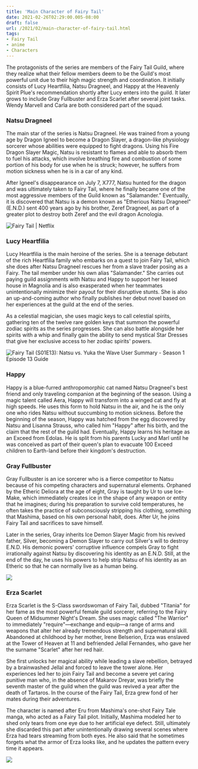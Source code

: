 ```yaml
---
title: 'Main Character of Fairy Tail'
date: 2021-02-26T02:29:00.005-08:00
draft: false
url: /2021/02/main-character-of-fairy-tail.html
tags: 
- Fairy Tail
- anime
- Characters
---
```


The protagonists of the series are members of the Fairy Tail Guild, where they realize what their fellow members deem to be the Guild's most powerful unit due to their high magic strength and coordination. It initially consists of Lucy Heartfilia, Natsu Dragneel, and Happy at the Heavenly Spirit Plue's recommendation shortly after Lucy enters into the guild. It later grows to include Gray Fullbuster and Erza Scarlet after several joint tasks. Wendy Marvell and Carla are both considered part of the squad.

### Natsu Dragneel

The main star of the series is Natsu Dragneel. He was trained from a young age by Dragon Igneel to become a Dragon Slayer, a dragon-like physiology sorcerer whose abilities were equipped to fight dragons. Using his Fire Dragon Slayer Magic, Natsu is resistant to flames and able to absorb them to fuel his attacks, which involve breathing fire and combustion of some portion of his body for use when he is struck; however, he suffers from motion sickness when he is in a car of any kind.  

After Igneel's disappearance on July 7, X777, Natsu hunted for the dragon and was ultimately taken to Fairy Tail, where he finally became one of the most aggressive members of the Guild known as "Salamander." Eventually, it is discovered that Natsu is a demon known as "Etherious Natsu Dragneel" (E.N.D.) sent 400 years ago by his brother, Zeref Dragneel, as part of a greater plot to destroy both Zeref and the evil dragon Acnologia.  

![Fairy Tail | Netflix](https://occ-0-2794-2219.1.nflxso.net/dnm/api/v6/9pS1daC2n6UGc3dUogvWIPMR_OU/AAAABZ5NZDLRfFaDXEEpYJsQhp1SOAoMB6vc4GSW4SjbVEf1Xd-qhD6O2bxqT5u1fySzcUXz3VSlVxHcvIgdIFNaVWNKGz1h6EqwNtnmZ7UpRfJG_C6Q.jpg?r=ea4)

### Lucy Heartfilia

Lucy Heartfilia is the main heroine of the series. She is a teenage debutant of the rich Heartfilia family who embarks on a quest to join Fairy Tail, which she does after Natsu Dragneel rescues her from a slave trader posing as a Fairy. The tail member under his own alias "Salamander." She carries out paying guild assignments with Natsu and Happy to support her leased house in Magnolia and is also exasperated when her teammates unintentionally minimize their payout for their disruptive stunts. She is also an up-and-coming author who finally publishes her debut novel based on her experiences at the guild at the end of the series.  

As a celestial magician, she uses magic keys to call celestial spirits, gathering ten of the twelve rare golden keys that summon the powerful zodiac spirits as the series progresses. She can also battle alongside her spirits with a whip and finally gain the ability to send mystical Star Dresses that give her exclusive access to her zodiac spirits' powers.  

![Fairy Tail (S01E13): Natsu vs. Yuka the Wave User Summary - Season 1  Episode 13 Guide](https://encrypted-tbn0.gstatic.com/images?q=tbn:ANd9GcTA8q3gL_4XcoYTWEFYcImyI5jwMagfzf9RPg&usqp=CAU)

### Happy

Happy is a blue-furred anthropomorphic cat named Natsu Dragneel's best friend and only traveling companion at the beginning of the season. Using a magic talent called Aera, Happy will transform into a winged cat and fly at high speeds. He uses this form to hold Natsu in the air, and he is the only one who rides Natsu without succumbing to motion sickness. Before the beginning of the season, Happy was hatched from the egg discovered by Natsu and Lisanna Strauss, who called him "Happy" after his birth, and the claim that the rest of the guild had. Eventually, Happy learns his heritage as an Exceed from Edolas. He is split from his parents Lucky and Marl until he was conceived as part of their queen's plan to evacuate 100 Exceed children to Earth-land before their kingdom's destruction.

### Gray Fullbuster

Gray Fullbuster is an ice sorcerer who is a fierce competitor to Natsu because of his competing characters and supernatural elements. Orphaned by the Etheric Deliora at the age of eight, Gray is taught by Ur to use Ice-Make, which immediately creates ice in the shape of any weapon or entity that he imagines; during his preparation to survive cold temperatures, he often takes the practice of subconsciously stripping his clothing, something that Mashima, based on his own personal habit, does. After Ur, he joins Fairy Tail and sacrifices to save himself.  

Later in the series, Gray inherits Ice Demon Slayer Magic from his revived father, Silver, becoming a Demon Slayer to carry out Silver's will to destroy E.N.D. His demonic powers' corruptive influence compels Gray to fight irrationally against Natsu by discovering his identity as an E.N.D. Still, at the end of the day, he uses his powers to help strip Natsu of his identity as an Etheric so that he can normally live as a human being.  

  

[![](https://lh3.googleusercontent.com/-Zy6SYWiIg94/YDi_NIEnevI/AAAAAAAABSs/6RsgZKTDvaESGU-mcFi86bQA314V0KwqACLcBGAsYHQ/w523-h274/image.png)](https://lh3.googleusercontent.com/-Zy6SYWiIg94/YDi_NIEnevI/AAAAAAAABSs/6RsgZKTDvaESGU-mcFi86bQA314V0KwqACLcBGAsYHQ/image.png)

### Erza Scarlet

Erza Scarlet is the S-Class swordswoman of Fairy Tail, dubbed "Titania" for her fame as the most powerful female guild sorcerer, referring to the Fairy Queen of Midsummer Night's Dream. She uses magic called "The Warrior" to immediately "require"—exchange and equip—a range of arms and weapons that alter her already tremendous strength and supernatural skill. Abandoned at childhood by her mother, Irene Belserion, Erza was enslaved at the Tower of Heaven at 11 and befriended Jellal Fernandes, who gave her the surname "Scarlet" after her red hair.  

She first unlocks her magical ability while leading a slave rebellion, betrayed by a brainwashed Jellal and forced to leave the tower alone. Her experiences led her to join Fairy Tail and become a severe yet caring punitive man who, in the absence of Makarov Dreyar, was briefly the seventh master of the guild when the guild was revived a year after the death of Tartaros. In the course of the Fairy Tail, Erza grew fond of her mates during their adventures.  

The character is named after Eru from Mashima's one-shot Fairy Tale manga, who acted as a Fairy Tail pilot. Initially, Mashima modeled her to shed only tears from one eye due to her artificial eye defect. Still, ultimately she discarded this part after unintentionally drawing several scenes where Erza had tears streaming from both eyes. He also said that he sometimes forgets what the armor of Erza looks like, and he updates the pattern every time it appears.

[![](https://lh3.googleusercontent.com/-eJO83rCHbU8/YDjNY-5nYVI/AAAAAAAABS0/uLBURZuRE6QQvD7tzsIBe868Cu8kYF8CwCLcBGAsYHQ/image.png)](https://lh3.googleusercontent.com/-eJO83rCHbU8/YDjNY-5nYVI/AAAAAAAABS0/uLBURZuRE6QQvD7tzsIBe868Cu8kYF8CwCLcBGAsYHQ/image.png)